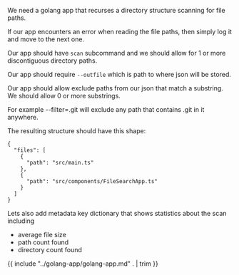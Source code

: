 We need a golang app that recurses a directory structure scanning for file paths.

If our app encounters an error when reading the file paths, then simply log it and move to the next one.

Our app should have `scan` subcommand and we should allow for 1 or more discontiguous directory paths.

Our app should require `--outfile` which is path to where json will be stored.

Our app should allow exclude paths from our json that match a substring.  We should allow 0 or more substrings.

For example --filter=.git will exclude any path that contains .git in it anywhere.

The resulting structure should have this shape:

```
{
  "files": [
    {
      "path": "src/main.ts"
    },
    {
      "path": "src/components/FileSearchApp.ts"
    }
  ]
}
```

Lets also add metadata key dictionary that shows statistics about the scan including
- average file size
- path count found
- directory count found

{{ include "../golang-app/golang-app.md" . | trim }}
